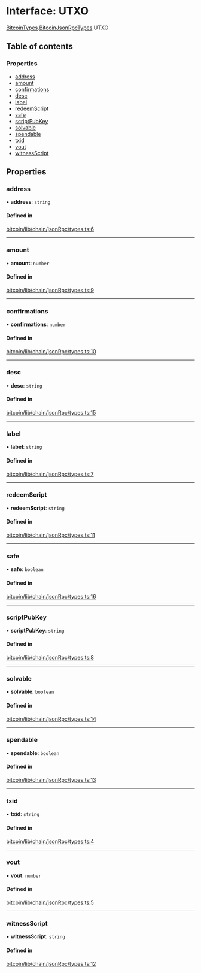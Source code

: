 # Interface: UTXO

[BitcoinTypes](../wiki/@liquality.bitcoin.BitcoinTypes).[BitcoinJsonRpcTypes](../wiki/@liquality.bitcoin.BitcoinTypes.BitcoinJsonRpcTypes).UTXO

## Table of contents

### Properties

- [address](../wiki/@liquality.bitcoin.BitcoinTypes.BitcoinJsonRpcTypes.UTXO#address)
- [amount](../wiki/@liquality.bitcoin.BitcoinTypes.BitcoinJsonRpcTypes.UTXO#amount)
- [confirmations](../wiki/@liquality.bitcoin.BitcoinTypes.BitcoinJsonRpcTypes.UTXO#confirmations)
- [desc](../wiki/@liquality.bitcoin.BitcoinTypes.BitcoinJsonRpcTypes.UTXO#desc)
- [label](../wiki/@liquality.bitcoin.BitcoinTypes.BitcoinJsonRpcTypes.UTXO#label)
- [redeemScript](../wiki/@liquality.bitcoin.BitcoinTypes.BitcoinJsonRpcTypes.UTXO#redeemscript)
- [safe](../wiki/@liquality.bitcoin.BitcoinTypes.BitcoinJsonRpcTypes.UTXO#safe)
- [scriptPubKey](../wiki/@liquality.bitcoin.BitcoinTypes.BitcoinJsonRpcTypes.UTXO#scriptpubkey)
- [solvable](../wiki/@liquality.bitcoin.BitcoinTypes.BitcoinJsonRpcTypes.UTXO#solvable)
- [spendable](../wiki/@liquality.bitcoin.BitcoinTypes.BitcoinJsonRpcTypes.UTXO#spendable)
- [txid](../wiki/@liquality.bitcoin.BitcoinTypes.BitcoinJsonRpcTypes.UTXO#txid)
- [vout](../wiki/@liquality.bitcoin.BitcoinTypes.BitcoinJsonRpcTypes.UTXO#vout)
- [witnessScript](../wiki/@liquality.bitcoin.BitcoinTypes.BitcoinJsonRpcTypes.UTXO#witnessscript)

## Properties

### address

• **address**: `string`

#### Defined in

[bitcoin/lib/chain/jsonRpc/types.ts:6](https://github.com/liquality/chainabstractionlayer/blob/9cc13847/packages/bitcoin/lib/chain/jsonRpc/types.ts#L6)

___

### amount

• **amount**: `number`

#### Defined in

[bitcoin/lib/chain/jsonRpc/types.ts:9](https://github.com/liquality/chainabstractionlayer/blob/9cc13847/packages/bitcoin/lib/chain/jsonRpc/types.ts#L9)

___

### confirmations

• **confirmations**: `number`

#### Defined in

[bitcoin/lib/chain/jsonRpc/types.ts:10](https://github.com/liquality/chainabstractionlayer/blob/9cc13847/packages/bitcoin/lib/chain/jsonRpc/types.ts#L10)

___

### desc

• **desc**: `string`

#### Defined in

[bitcoin/lib/chain/jsonRpc/types.ts:15](https://github.com/liquality/chainabstractionlayer/blob/9cc13847/packages/bitcoin/lib/chain/jsonRpc/types.ts#L15)

___

### label

• **label**: `string`

#### Defined in

[bitcoin/lib/chain/jsonRpc/types.ts:7](https://github.com/liquality/chainabstractionlayer/blob/9cc13847/packages/bitcoin/lib/chain/jsonRpc/types.ts#L7)

___

### redeemScript

• **redeemScript**: `string`

#### Defined in

[bitcoin/lib/chain/jsonRpc/types.ts:11](https://github.com/liquality/chainabstractionlayer/blob/9cc13847/packages/bitcoin/lib/chain/jsonRpc/types.ts#L11)

___

### safe

• **safe**: `boolean`

#### Defined in

[bitcoin/lib/chain/jsonRpc/types.ts:16](https://github.com/liquality/chainabstractionlayer/blob/9cc13847/packages/bitcoin/lib/chain/jsonRpc/types.ts#L16)

___

### scriptPubKey

• **scriptPubKey**: `string`

#### Defined in

[bitcoin/lib/chain/jsonRpc/types.ts:8](https://github.com/liquality/chainabstractionlayer/blob/9cc13847/packages/bitcoin/lib/chain/jsonRpc/types.ts#L8)

___

### solvable

• **solvable**: `boolean`

#### Defined in

[bitcoin/lib/chain/jsonRpc/types.ts:14](https://github.com/liquality/chainabstractionlayer/blob/9cc13847/packages/bitcoin/lib/chain/jsonRpc/types.ts#L14)

___

### spendable

• **spendable**: `boolean`

#### Defined in

[bitcoin/lib/chain/jsonRpc/types.ts:13](https://github.com/liquality/chainabstractionlayer/blob/9cc13847/packages/bitcoin/lib/chain/jsonRpc/types.ts#L13)

___

### txid

• **txid**: `string`

#### Defined in

[bitcoin/lib/chain/jsonRpc/types.ts:4](https://github.com/liquality/chainabstractionlayer/blob/9cc13847/packages/bitcoin/lib/chain/jsonRpc/types.ts#L4)

___

### vout

• **vout**: `number`

#### Defined in

[bitcoin/lib/chain/jsonRpc/types.ts:5](https://github.com/liquality/chainabstractionlayer/blob/9cc13847/packages/bitcoin/lib/chain/jsonRpc/types.ts#L5)

___

### witnessScript

• **witnessScript**: `string`

#### Defined in

[bitcoin/lib/chain/jsonRpc/types.ts:12](https://github.com/liquality/chainabstractionlayer/blob/9cc13847/packages/bitcoin/lib/chain/jsonRpc/types.ts#L12)
